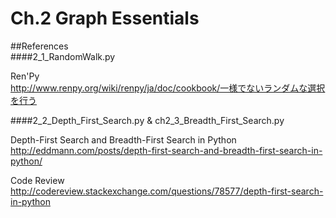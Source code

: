 # Ch.2 Graph Essentials

##References  
####2\_1\_RandomWalk.py  

Ren'Py  
<http://www.renpy.org/wiki/renpy/ja/doc/cookbook/一様でないランダムな選択を行う>

####2\_2\_Depth\_First\_Search.py & ch2\_3\_Breadth\_First\_Search.py 

Depth-First Search and Breadth-First Search in Python
<http://eddmann.com/posts/depth-first-search-and-breadth-first-search-in-python/>

Code Review  
<http://codereview.stackexchange.com/questions/78577/depth-first-search-in-python>



